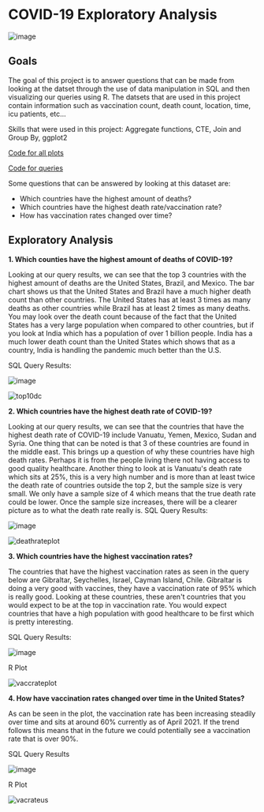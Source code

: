 # COVID-19 Exploratory Analysis
![image](https://user-images.githubusercontent.com/106350577/170891157-5b8870c9-bbfb-4704-b6bd-be250dca5cab.png)

## Goals
The goal of this project is to answer questions that can be made from looking at the datset through the use of data manipulation in SQL and then visualizing our queries using R.
The datsets that are used in this project contain information such as vaccination count, death count, location, time, icu patients, etc...

Skills that were used in this project: Aggregate functions, CTE, Join and Group By, ggplot2

[Code for all plots](https://github.com/rivasjl/COVID-19-Analysis/blob/main/R%20Code%20for%20ggplots)

[Code for queries](https://github.com/rivasjl/COVID-19-Analysis/blob/main/Code%20for%20SQL)

Some questions that can be answered by looking at this dataset are:

 - Which countries have the highest amount of deaths?
 - Which countries have the highest death rate/vaccination rate?
 - How has vaccination rates changed over time?
 
 ## Exploratory Analysis
**1. Which counties have the highest amount of deaths of COVID-19?**


Looking at our query results, we can see that the top 3 countries with the highest amount of deaths are the United States, Brazil, and Mexico. The bar chart shows us that the United States and Brazil have a much higher death count than other countries. The United States has at least 3 times as many deaths as other countries while Brazil has at least 2 times as many deaths. You may look over the death count because of the fact that the United States has a very large population when compared to other countries, but if you look at India which has a population of over 1 billion people. India has a much lower death count than the United States which shows that as a country, India is handling the pandemic much better than the U.S.
 
 SQL Query Results:
 
 ![image](https://user-images.githubusercontent.com/106350577/170848383-8d46f7d2-6b6a-48a6-a8f3-f45ac585f47d.png)
 
 ![top10dc](https://user-images.githubusercontent.com/106350577/170894127-0eff9160-d7d6-4c72-9f14-4ac1a581293f.jpeg)


**2. Which countries have the highest death rate of COVID-19?**

Looking at our query results, we can see that the countries that have the highest death rate of COVID-19 include Vanuatu, Yemen, Mexico, Sudan and Syria. 
One thing that can be noted is that 3 of these countries are found in the middle east. This brings up a question of why these countries have high death rates. Perhaps it is from the people living there not having access to good quality healthcare. Another thing to look at is Vanuatu's death rate which sits at 25%, this is a very high number and is more than at least twice the death rate of countries outside the top 2, but the sample size is very small. We only have a sample size of 4 which means that the true death rate could be lower. Once the sample size increases, there will be a clearer picture as to what the death rate really is. 
SQL Query Results:

![image](https://user-images.githubusercontent.com/106350577/170890982-081fca59-c864-4387-b917-ffff95fcfb0a.png)

![deathrateplot](https://user-images.githubusercontent.com/106350577/170894078-38f72387-b1f1-4393-95ab-872f185f621e.jpeg)


**3. Which countries have the highest vaccination rates?**

The countries that have the highest vaccination rates as seen in the query below are Gibraltar, Seychelles, Israel, Cayman Island, Chile. Gibraltar is doing a very good with vaccines, they have a vaccination rate of 95% which is really good. Looking at these countries, these aren't countries that you would expect to be at the top in vaccination rate. You would expect countries that have a high population with good healthcare to be first which is pretty interesting. 

SQL Query Results:

![image](https://user-images.githubusercontent.com/106350577/170892205-2b18099f-075b-4c42-a998-e7a24b4577cc.png)

R Plot

![vaccrateplot](https://user-images.githubusercontent.com/106350577/170894076-8393ed3c-570e-4992-a7bc-cb15e1891eec.jpeg)

**4. How have vaccination rates changed over time in the United States?**

As can be seen in the plot, the vaccination rate has been increasing steadily over time and sits at around 60% currently as of April 2021. If the trend follows this means that in the future we could potentially see a vaccination rate that is over 90%.

SQL Query Results

![image](https://user-images.githubusercontent.com/106350577/170892592-be6c75a0-de5f-4e0a-9d7c-4a50542c42b6.png)

R Plot

![vacrateus](https://user-images.githubusercontent.com/106350577/170893497-f7ff9011-36e0-4ce1-b3eb-034e11191cf5.jpeg)


